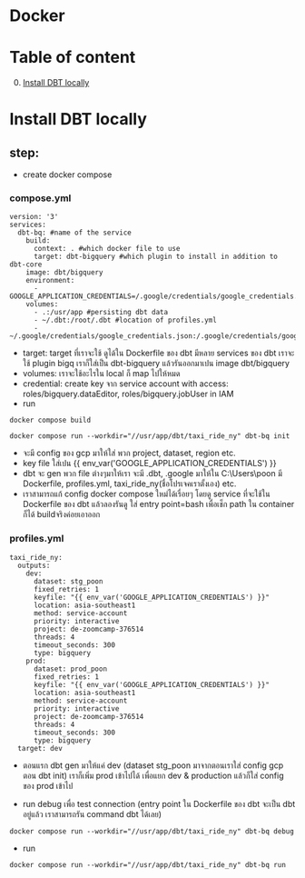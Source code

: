 # Docker

# Table of content

0. [Install DBT locally](#intro-to-docker)


# Install DBT locally
## step: 
- create docker compose
### compose.yml
~~~ 
version: '3'
services:
  dbt-bq: #name of the service
    build:
      context: . #which docker file to use
      target: dbt-bigquery #which plugin to install in addition to dbt-core
    image: dbt/bigquery
    environment:
      - GOOGLE_APPLICATION_CREDENTIALS=/.google/credentials/google_credentials.json
    volumes:
      - .:/usr/app #persisting dbt data
      - ~/.dbt:/root/.dbt #location of profiles.yml
      - ~/.google/credentials/google_credentials.json:/.google/credentials/google_credentials.json
~~~ 
- target: target ที่เราจะใช้ ดูได้ใน Dockerfile ของ dbt มีหลาย services ของ dbt เราจะใช้ plugin bigq เราก็ใส่เป็น dbt-bigquery แล้วรันออกมาเปน image dbt/bigquery
- volumes: เราจะใช้อะไรใน local ก็ map ไปให้หมด 
- credential: create key จาก service account with access: roles/bigquery.dataEditor, roles/bigquery.jobUser in IAM
- run
~~~ 
docker compose build
~~~ 

~~~ 
docker compose run --workdir="//usr/app/dbt/taxi_ride_ny" dbt-bq init
~~~ 
- จะมี config ของ gcp มาให้ใส่ พวก project, dataset, region etc.
- key file ใส่เปน {{ env_var('GOOGLE_APPLICATION_CREDENTIALS') }}
- dbt จะ gen พวก file ต่างๆมาให้เรา จะมี .dbt, .google มาให้ใน C:\Users\poon มี Dockerfile, profiles.yml, taxi_ride_ny(ชื่อโปรเจคเราตั้งเอง) etc.
- เราสามารถแก้ config docker compose ใหม่ได้เรื่อยๆ โดยดู service ที่จะใช้ใน Dockerfile ของ dbt แล้วลองรันดู ใส่ entry point=bash เพื่อเช็ก path ใน container ก็ได้ buildจริงค่อยเอาออก 

### profiles.yml
~~~ 
taxi_ride_ny:
  outputs:
    dev:
      dataset: stg_poon
      fixed_retries: 1
      keyfile: "{{ env_var('GOOGLE_APPLICATION_CREDENTIALS') }}"
      location: asia-southeast1
      method: service-account
      priority: interactive
      project: de-zoomcamp-376514
      threads: 4
      timeout_seconds: 300
      type: bigquery
    prod:
      dataset: prod_poon
      fixed_retries: 1
      keyfile: "{{ env_var('GOOGLE_APPLICATION_CREDENTIALS') }}"
      location: asia-southeast1
      method: service-account
      priority: interactive
      project: de-zoomcamp-376514
      threads: 4
      timeout_seconds: 300
      type: bigquery
  target: dev
~~~ 
- ตอนแรก dbt gen มาให้แค่ dev (dataset stg_poon มาจากตอนเราใส่ config gcp ตอน dbt init) เราก็เพิ่ม prod เข้าไปได้ เพื่อแยก dev & production แล้วก็ใส่ config ของ prod เข้าไป

- run debug เพื่อ test connection (entry point ใน Dockerfile ของ dbt จะเป็น dbt อยู่แล้ว เราสามารถรัน command dbt ได้เลย)
~~~ 
docker compose run --workdir="//usr/app/dbt/taxi_ride_ny" dbt-bq debug
~~~ 

- run 
~~~ 
docker compose run --workdir="//usr/app/dbt/taxi_ride_ny" dbt-bq run
~~~ 






